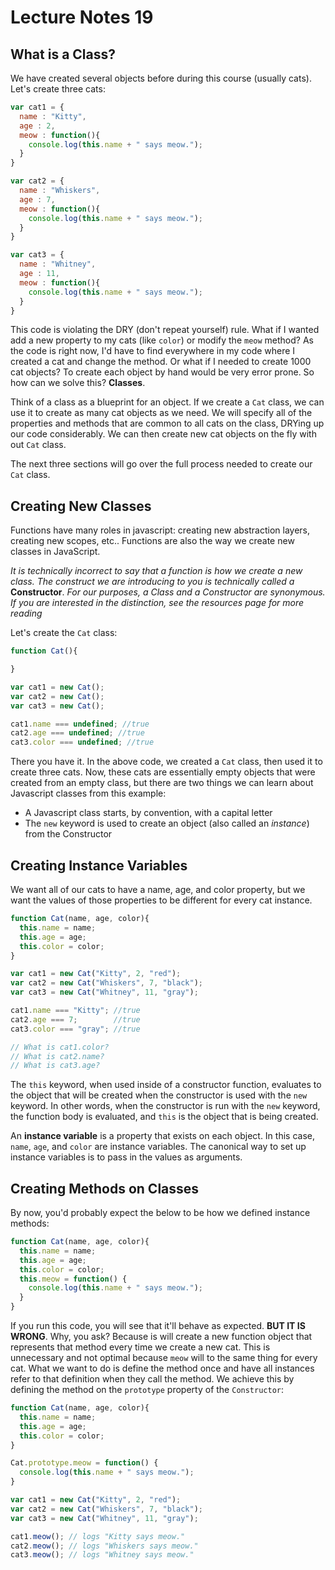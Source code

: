 # Lecture Notes 19

## What is a Class?

We have created several objects before during this course (usually cats). Let's create
three cats:

```javascript
var cat1 = {
  name : "Kitty",
  age : 2,
  meow : function(){
    console.log(this.name + " says meow.");
  }
}

var cat2 = {
  name : "Whiskers",
  age : 7,
  meow : function(){
    console.log(this.name + " says meow.");
  }
}

var cat3 = {
  name : "Whitney",
  age : 11,
  meow : function(){
    console.log(this.name + " says meow.");
  }
}
```

This code is violating the DRY (don't repeat yourself) rule. What if I wanted add
a new property to my cats (like `color`) or modify the `meow` method? As the code is
right now, I'd have to find everywhere in my code where I created a cat and change
the method. Or what if I needed to create 1000 cat objects? To create each object
by hand would be very error prone. So how can we solve this? **Classes**.

Think of a class as a blueprint for an object. If we create a `Cat` class, we can use
it to create as many cat objects as we need. We will specify all of the properties
and methods that are common to all cats on the class, DRYing up our code considerably.
We can then create new cat objects on the fly with out `Cat` class.

The next three sections will go over the full process needed to create our `Cat`
class.

## Creating New Classes

Functions have many roles in javascript: creating new abstraction layers, creating
new scopes, etc.. Functions are also the way we create new classes in JavaScript.

*It is technically incorrect to say that a function is how we create a new class. The
construct we are introducing to you is technically called a* **Constructor**. *For our purposes,
a Class and a Constructor are synonymous. If you are interested in the distinction, see the resources page for more reading*

Let's create the `Cat` class:

```javascript
function Cat(){

}

var cat1 = new Cat();
var cat2 = new Cat();
var cat3 = new Cat();

cat1.name === undefined; //true
cat2.age === undefined; //true
cat3.color === undefined; //true
```

There you have it. In the above code, we created a `Cat` class, then used it to
create three cats. Now, these cats are essentially empty objects that were
created from an empty class, but there are two things we can learn about Javascript
classes from this example:

* A Javascript class starts, by convention, with a capital letter
* The `new` keyword is used to create an object (also called an *instance*) from the
Constructor


## Creating Instance Variables

We want all of our cats to have a name, age, and color property, but we want the
values of those properties to be different for every cat instance.

```javascript
function Cat(name, age, color){
  this.name = name;
  this.age = age;
  this.color = color;
}

var cat1 = new Cat("Kitty", 2, "red");
var cat2 = new Cat("Whiskers", 7, "black");
var cat3 = new Cat("Whitney", 11, "gray");

cat1.name === "Kitty"; //true
cat2.age === 7;        //true
cat3.color === "gray"; //true

// What is cat1.color?
// What is cat2.name?
// What is cat3.age?
```

The `this` keyword, when used inside of a constructor function, evaluates to the object
that will be created when the constructor is used with the `new` keyword. In other
words, when the constructor is run with the `new` keyword, the function body is evaluated, and `this` is the object that is being created.

An **instance variable** is a property that exists on each object. In this case, `name`,
`age`, and `color` are instance variables. The canonical way to set up instance
variables is to pass in the values as arguments.

## Creating Methods on Classes

By now, you'd probably expect the below to be how we defined instance methods:

```javascript
function Cat(name, age, color){
  this.name = name;
  this.age = age;
  this.color = color;
  this.meow = function() {
    console.log(this.name + " says meow.");
  }
}
```

If you run this code, you will see that it'll behave as expected. **BUT IT IS WRONG**.
Why, you ask? Because is will create a new function object that represents that
method every time we create a new cat. This is unnecessary and not optimal because
`meow` will to the same thing for every cat. What we want to do is define the
method once and have all instances refer to that definition when they call the method.
We achieve this by defining the method on the `prototype` property of the `Constructor`:

```javascript
function Cat(name, age, color){
  this.name = name;
  this.age = age;
  this.color = color;
}

Cat.prototype.meow = function() {
  console.log(this.name + " says meow.");
}

var cat1 = new Cat("Kitty", 2, "red");
var cat2 = new Cat("Whiskers", 7, "black");
var cat3 = new Cat("Whitney", 11, "gray");

cat1.meow(); // logs "Kitty says meow."
cat2.meow(); // logs "Whiskers says meow."
cat3.meow(); // logs "Whitney says meow."
```
